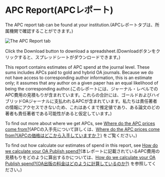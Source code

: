 # APC Report(APCレポート)

The APC report tab can be found at your institution.(APCレポートタブは、所属機関で確認することができます。)

![The APC Report tab](../.gitbook/assets/apc-report.png)

Click the Download button to download a spreadsheet.(Downloadボタンをクリックすると、スプレッドシートがダウンロードできます。)

This report contains estimates of APC spend at the journal level. These sums includes APCs paid to gold and hybrid OA journals. Because we do not have access to corresponding author information, this is an estimate only; it assumes that any author on a given paper has an equal likelihood of being the corresponding author.(このレポートには、ジャーナル・レベルでのAPC費用の見積もりが含まれています。これらの合計には、ゴールドおよびハイブリッドOAジャーナルに支払われるAPCが含まれています。私たちは責任著者の情報にアクセスできないため、これはあくまで推定値であり、ある論文のどの著者も責任著者である可能性があると仮定しています。)

To find out more about where we get APCs, see [Where do the APC prices come from?](../how-it-works/where-do-the-apc-prices-come-from.md)(APCの入手先について詳しくは、[Where do the APC prices come from?(APCの価格はどこから入手していますか？)](../how-it-works/where-do-the-apc-prices-come-from.md) をご覧ください。)

To find out how calculate our estimates of spend in this report, see [How do we calculate your OA Publish spend?](../how-it-works/how-do-we-calculate-your-oa-publish-spend.md)(本レポートに記載されているAPC費用の見積もりをどのように算出するかについては、[How do we calculate your OA Publish spend?(OA出版の料金はどのように計算しているのか?)](../how-it-works/how-do-we-calculate-your-oa-publish-spend.md) を参照してください。)
